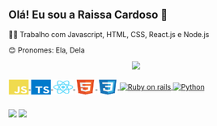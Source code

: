 ## Olá! Eu sou a Raissa Cardoso 👋

👩‍💻 Trabalho com Javascript, HTML, CSS, React.js e Node.js

😊 Pronomes: Ela, Dela


  <div align="center">
    <a href="https://github.com/Raissa-Cardoso">
    <img height="180em" src="https://github-readme-stats-sigma-five.vercel.app/api/top-langs/?username=raissa-cardoso&layout=compact&langs_count=7&theme=nightowl"/>
  </div>
  
  <div style="display: inline_block"><br>
    <img align="center" alt="Js" height="30" width="40" src="https://raw.githubusercontent.com/devicons/devicon/master/icons/javascript/javascript-plain.svg">
    <img align="center" alt="Ts" height="30" width="40" src="https://raw.githubusercontent.com/devicons/devicon/master/icons/typescript/typescript-plain.svg">
    <img align="center" alt="React" height="30" width="40" src="https://raw.githubusercontent.com/devicons/devicon/master/icons/react/react-original.svg">
    <img align="center" alt="HTML" height="30" width="40" src="https://raw.githubusercontent.com/devicons/devicon/master/icons/html5/html5-original.svg">
    <img align="center" alt="CSS" height="30" width="40" src="https://raw.githubusercontent.com/devicons/devicon/master/icons/css3/css3-original.svg">   
    <img align="center" alt="Ruby on rails" height="30" width="40" src="https://cdn.jsdelivr.net/gh/devicons/devicon@latest/icons/rails/rails-original-wordmark.svg"> 
    <img align="center" alt="Python" height="30" width="40" src="https://cdn.jsdelivr.net/gh/devicons/devicon@latest/icons/python/python-original.svg">  
  </div>

##
 
<div> 
  <a href = "mailto:raissa_cardoso@yahoo.com.br"><img src="https://img.shields.io/badge/-Yahoo-%23333?style=for-the-badge&logo=yahoo&logoColor=white" target="_blank"></a>
  <a href="https://www.linkedin.com/in/devraissacardoso/" target="_blank"><img src="https://img.shields.io/badge/-LinkedIn-%230077B5?style=for-the-badge&logo=linkedin&logoColor=white" target="_blank"></a> 
 
</div>
